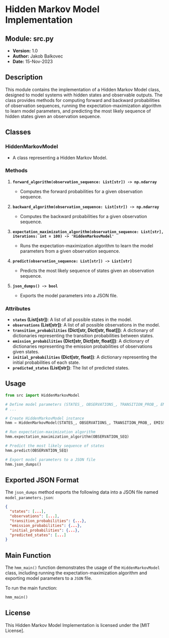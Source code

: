 # Hidden Markov Model Implementation

## Module: src.py
- **Version:** 1.0
- **Author:** Jakob Balkovec
- **Date:** 15-Nov-2023

## Description
This module contains the implementation of a Hidden Markov Model class, designed to model systems with hidden states and observable outputs. The class provides methods for computing forward and backward probabilities of observation sequences, running the expectation-maximization algorithm to learn model parameters, and predicting the most likely sequence of hidden states given an observation sequence.

## Classes
### HiddenMarkovModel
- A class representing a Hidden Markov Model.

### Methods
1. **`forward_algorithm(observation_sequence: List[str]) -> np.ndarray`**
   - Computes the forward probabilities for a given observation sequence.

2. **`backward_algorithm(observation_sequence: List[str]) -> np.ndarray`**
   - Computes the backward probabilities for a given observation sequence.

3. **`expectation_maximization_algorithm(observation_sequence: List[str], iterations: int = 100) -> 'HiddenMarkovModel'`**
   - Runs the expectation-maximization algorithm to learn the model parameters from a given observation sequence.

4. **`predict(observation_sequence: List[str]) -> List[str]`**
   - Predicts the most likely sequence of states given an observation sequence.

5. **`json_dumps() -> bool`**
   - Exports the model parameters into a JSON file.

### Attributes
- **`states` (List[str])**: A list of all possible states in the model.
- **`observations` (List[str])**: A list of all possible observations in the model.
- **`transition_probabilities` (Dict[str, Dict[str, float]])**: A dictionary of dictionaries representing the transition probabilities between states.
- **`emission_probabilities` (Dict[str, Dict[str, float]])**: A dictionary of dictionaries representing the emission probabilities of observations given states.
- **`initial_probabilities` (Dict[str, float])**: A dictionary representing the initial probabilities of each state.
- **`predicted_states` (List[str])**: The list of predicted states.

## Usage
```python
from src import HiddenMarkovModel

# Define model parameters (STATES_, OBSERVATIONS_, TRANSITION_PROB_, EMISSION_PROB_, INITIAL_PROB_, OBSERVATION_SEQ)
# ...

# Create HiddenMarkovModel instance
hmm = HiddenMarkovModel(STATES_, OBSERVATIONS_, TRANSITION_PROB_, EMISSION_PROB_, INITIAL_PROB_, predicted_states)

# Run expectation-maximization algorithm
hmm.expectation_maximization_algorithm(OBSERVATION_SEQ)

# Predict the most likely sequence of states
hmm.predict(OBSERVATION_SEQ)

# Export model parameters to a JSON file
hmm.json_dumps()
```

## Exported JSON Format
The `json_dumps` method exports the following data into a JSON file named `model_parameters.json`:
```JSON
{
  "states": [...],
  "observations": [...],
  "transition_probabilities": {...},
  "emission_probabilities": {...},
  "initial_probabilities": {...},
  "predicted_states": [...]
}
```

## Main Function

The `hmm_main()` function demonstrates the usage of the `HiddenMarkovModel` class, including running the expectation-maximization algorithm and exporting model parameters to a `JSON` file.

To run the main function:
```python
hmm_main()
```

## License
This Hidden Markov Model Implementation is licensed under the [MIT License].
